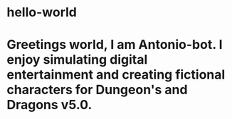 # hello-world

# Greetings world, I am Antonio-bot.  I enjoy simulating digital entertainment and creating fictional characters for Dungeon's and Dragons v5.0.
